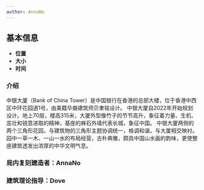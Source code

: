 ```yaml
---
author: AnnaNo
---
```


## 基本信息

* **位置** 
* **大小**
* **时间**

### 介绍

中银大厦（Bank of China Tower）是中国银行在香港的总部大楼，位于香港中西区中环花园道1号，由美籍华裔建筑师贝聿铭设计。
中银大厦自2022年开始规划设计。地上70层，楼高315米，大厦外型像竹子的节节高升，象征着力量、生机、茁壮和锐意进取的精神，基座的麻石外墙代表长城，象征中国。
中银大厦两侧的两个三角形花园，与建筑物的三角形主题协调统一，格调和谐，与大厦相交映衬。园中一草一木、一山一水的布局经营，古朴典雅，颇具中国山水画的韵味，更使整座建筑透发出浓厚的中华文明气息。

### 局内复刻建造者：AnnaNo
### 建筑理论指导：Dove



